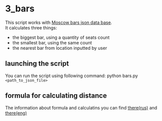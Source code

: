 # 3_bars
This script works with [Moscow bars json data base](http://data.mos.ru/opendata/7710881420-bary/ "download source").  
It calculates three things:  
* the biggest bar, using a quantity of seats count  
* the smallest bar, using the same count  
* the nearest bar from  location inputted by user  
## launching the script  
You can run the script using following command: python bars.py `<path_to_json_file>`  
## formula for calculating distance  
The information about formula and calculatins you can find [there(rus)](http://gis-lab.info/qa/great-circles.html) and [there(eng)](https://en.wikipedia.org/wiki/Haversine_formula)  

